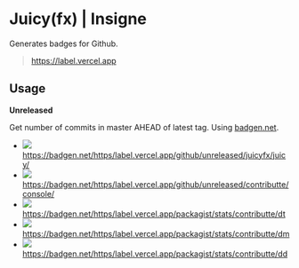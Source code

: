 # Juicy(fx) | Insigne

Generates badges for Github.
> https://label.vercel.app

## Usage

**Unreleased**

Get number of commits in master AHEAD of latest tag. Using [badgen.net](badgen.net).

- ![](https://badgen.net/https/label.vercel.app/github/unreleased/juicyfx/juicy/) https://badgen.net/https/label.vercel.app/github/unreleased/juicyfx/juicy/
- ![](https://badgen.net/https/label.vercel.app/github/unreleased/contributte/console/) https://badgen.net/https/label.vercel.app/github/unreleased/contributte/console/
- ![](https://badgen.net/https/label.vercel.app/packagist/stats/contributte/dt) https://badgen.net/https/label.vercel.app/packagist/stats/contributte/dt
- ![](https://badgen.net/https/label.vercel.app/packagist/stats/contributte/dm) https://badgen.net/https/label.vercel.app/packagist/stats/contributte/dm
- ![](https://badgen.net/https/label.vercel.app/packagist/stats/contributte/dd) https://badgen.net/https/label.vercel.app/packagist/stats/contributte/dd
